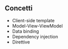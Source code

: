 ##  Concetti

* Client-side template
* Model-View-ViewModel
* Data binding
* Dependency injection
* Direttive
